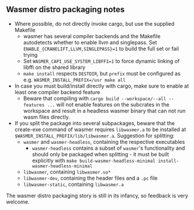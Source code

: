 ## Wasmer distro packaging notes

* Where possible, do not directly invoke cargo, but use the supplied Makefile
	* wasmer has several compiler backends and the Makefile autodetects whether to enable llvm and singlepass.
	  Set `ENABLE_{CRANELIFT,LLVM,SINGLEPASS}=1` to build the full set or fail trying
	* Set `WASMER_CAPI_USE_SYSTEM_LIBFFI=1` to force dynamic linking of libffi on the shared library
	* `make install` respects `DESTDIR`, but `prefix` must be configured as e.g. `WASMER_INSTALL_PREFIX=/usr make all`
* In case you must build/install directly with cargo, make sure to enable at least one compiler backend feature
  * Beware that compiling with `cargo build --workspace/--all --features ...` will not enable features on the subcrates in the workspace and result in a headless wasmer binary that can not run wasm files directly.
* If you split the package into several subpackages, beware that the create-exe command of wasmer requires `libwasmer.a` to be installed at `$WASMER_INSTALL_PREFIX/lib/libwasmer.a`.
  Suggestion for splitting:
  * `wasmer` and `wasmer-headless`, containing the respective executables
    * `wasmer-headless` contains a subset of `wasmer`'s functionality and should only be packaged when splitting - it must be built explicitly with `make build-wasmer-headless-minimal install-wasmer-headless-minimal`
  * `libwasmer`, containing `libwasmer.so*`
  * `libwasmer-dev`, containing the header files and a `.pc` file
  * `libwasmer-static`, containing `libwasmer.a`

The wasmer distro packaging story is still in its infancy, so feedback is very welcome.
